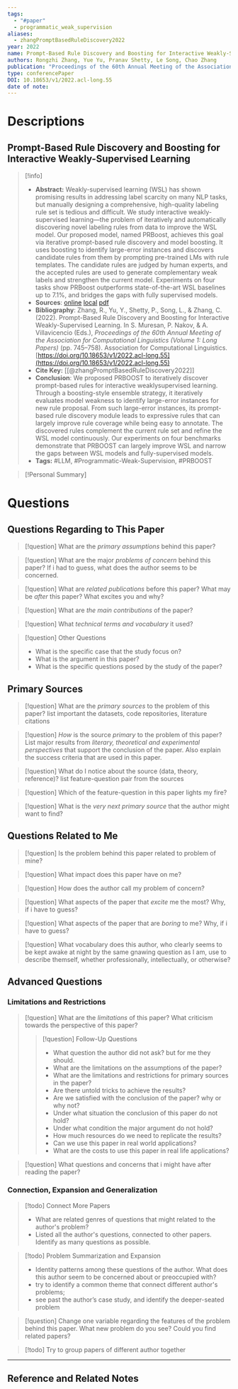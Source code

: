 ```yaml
---
tags:
  - "#paper"
  - programmatic_weak_supervision
aliases:
  - zhangPromptBasedRuleDiscovery2022
year: 2022
name: Prompt-Based Rule Discovery and Boosting for Interactive Weakly-Supervised Learning
authors: Rongzhi Zhang, Yue Yu, Pranav Shetty, Le Song, Chao Zhang
publication: "Proceedings of the 60th Annual Meeting of the Association for Computational Linguistics (ACL 2022 Volume 1: Long Papers)"
type: conferencePaper
DOI: 10.18653/v1/2022.acl-long.55
date of note:
---
```

# Descriptions

## Prompt-Based Rule Discovery and Boosting for Interactive Weakly-Supervised Learning 
> [!info] 
> - **Abstract:** Weakly-supervised learning (WSL) has shown promising results in addressing label scarcity on many NLP tasks, but manually designing a comprehensive, high-quality labeling rule set is tedious and difficult. We study interactive weakly-supervised learning—the problem of iteratively and automatically discovering novel labeling rules from data to improve the WSL model. Our proposed model, named PRBoost, achieves this goal via iterative prompt-based rule discovery and model boosting. It uses boosting to identify large-error instances and discovers candidate rules from them by prompting pre-trained LMs with rule templates. The candidate rules are judged by human experts, and the accepted rules are used to generate complementary weak labels and strengthen the current model. Experiments on four tasks show PRBoost outperforms state-of-the-art WSL baselines up to 7.1%, and bridges the gaps with fully supervised models. 
> - **Sources**: [online](http://zotero.org/users/13492210/items/G63VTA5I) [local](zotero://select/library/items/G63VTA5I) [pdf](file:////Users/lukexie/Zotero/storage/QCAE3Z4B/Zhang%20et%20al.%20-%202022%20-%20Prompt-Based%20Rule%20Discovery%20and%20Boosting%20for%20Inter.pdf) 
> - **Bibliography**: Zhang, R., Yu, Y., Shetty, P., Song, L., & Zhang, C. (2022). Prompt-Based Rule Discovery and Boosting for Interactive Weakly-Supervised Learning. In S. Muresan, P. Nakov, & A. Villavicencio (Eds.), _Proceedings of the 60th Annual Meeting of the Association for Computational Linguistics (Volume 1: Long Papers)_ (pp. 745–758). Association for Computational Linguistics. [https://doi.org/10.18653/v1/2022.acl-long.55](https://doi.org/10.18653/v1/2022.acl-long.55)
> - **Cite Key:** [[@zhangPromptBasedRuleDiscovery2022]] 
> - **Conclusion**:  We proposed PRBOOST to iteratively discover prompt-based rules for interactive weaklysupervised learning. Through a boosting-style ensemble strategy, it iteratively evaluates model weakness to identify large-error instances for new rule proposal. From such large-error instances, its prompt-based rule discovery module leads to expressive rules that can largely improve rule coverage while being easy to annotate. The discovered rules complement the current rule set and refine the WSL model continuously. Our experiments on four benchmarks demonstrate that PRBOOST can largely improve WSL and narrow the gaps between WSL models and fully-supervised models.
> - **Tags:** #LLM, #Programmatic-Weak-Supervision, #PRBOOST


>[!Personal Summary] 


# Questions
## Questions Regarding to This Paper


>[!question] 
>What are the *primary assumptions* behind this paper?



>[!question]
>What are the major *problems of concern* behind this paper? If i had to guess, what does the author seems to be concerned. 



>[!question]
>What are *related publications* before this paper? What may be *after* this paper? What excites you and why?



>[!question]
>What are *the main contributions* of the paper?



>[!question]
>What *technical terms and vocabulary* it used?




>[!question] Other Questions
> - What is the specific case that the study focus on?
> - What is the argument in this paper?
> - What is the specific questions posed by the study of the paper?


## Primary Sources


>[!question]
>What are the *primary sources* to the problem of this paper? list important the datasets, code repositories, literature citations




>[!question]
>*How* is the source _primary_ to the problem of this paper? List major results from *literary, theoretical and experimental perspectives* that support the conclusion of the paper. Also explain the success criteria that are used in this paper.






> [!question]
> What do I notice about the source (data, theory, reference)? list feature-question pair from the sources






>[!question] 
>Which of the feature-question in this paper lights my fire?





>[!question]
>What is the *very next primary source* that the author might want to find?


## Questions Related to Me


> [!question] 
> Is the problem behind this paper related to problem of mine?



> [!question] 
> What impact does this paper have on me?



> [!question] 
> How does the author call my problem of concern?



>[!question]
>What aspects of the paper that *excite* me the most? Why, if i have to guess?



>[!question]
>What aspects of the paper that are *boring* to me? Why, if i have to guess?




>[!question]
  What vocabulary does this author, who clearly seems to be kept awake at night by the same gnawing question as I am, use to describe themself, whether professionally, intellectually, or otherwise?



## Advanced Questions

### Limitations and Restrictions


>[!question]
>What are the *limitations* of this paper? What criticism towards the perspective of this paper?
>> [!question] Follow-Up Questions
>> - What question the author did not ask? but for me they should.
>> - What are the limitations on the assumptions of the paper?
>> - What are the limitations and restrictions for primary sources in the paper? 
>> - Are there untold tricks to achieve the results?
>> - Are we satisfied with the conclusion of the paper? why or why not?
>> - Under what situation the conclusion of this paper do not hold?
>> - Under what condition the major argument do not hold? 
>> - How much resources do we need to replicate the results?
>> - Can we use this paper in real world applications?
>> - What are the costs to use this paper in real life applications?




> [!question] 
> What questions and concerns that i might have after reading the paper?
> 


### Connection, Expansion and Generalization


>[!todo] Connect More Papers
>- What are related genres of questions that might related to the author's problem?
>- Listed all the author's questions, connected to other papers. Identify as many questions as possible.



>[!todo] Problem Summarization and Expansion
>
>- Identity patterns among these questions of the author. What does this author seem to be concerned about or preoccupied with? 
>- try to identify a common theme that connect different author's problems; 
>- see past the author’s case study, and identify the deeper-seated problem



> [!question]
> Change one variable regarding the features of the problem behind this paper. What new problem do you see? Could you find related papers? 





>[!todo]
> Try to group papers of different author together




----

## Reference and Related Notes